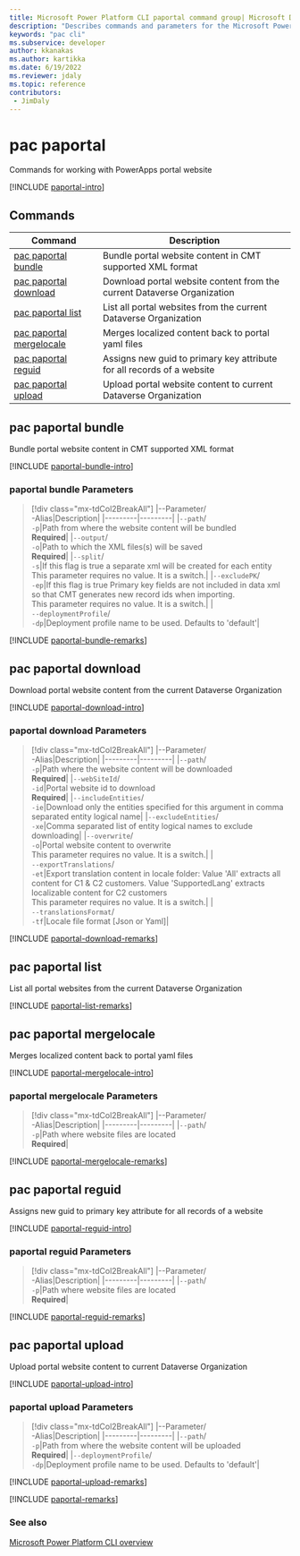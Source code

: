 ```yaml
---
title: Microsoft Power Platform CLI paportal command group| Microsoft Docs
description: "Describes commands and parameters for the Microsoft Power Platform CLI paportal command group."
keywords: "pac cli"
ms.subservice: developer
author: kkanakas
ms.author: kartikka
ms.date: 6/19/2022
ms.reviewer: jdaly
ms.topic: reference
contributors: 
 - JimDaly
---
```

<!-- 
Do not edit this file. 
This file is generated by a program and any changes will be overwritten when this topic is re-generated.
Use the include files to add additional content to this topic.
-->
# pac paportal

Commands for working with PowerApps portal website

[!INCLUDE [paportal-intro](includes/paportal-intro.md)]

## Commands

|Command|Description|
|---------|---------|
|[pac paportal bundle](#pac-paportal-bundle)|Bundle portal website content in CMT supported XML format|
|[pac paportal download](#pac-paportal-download)|Download portal website content from the current Dataverse Organization|
|[pac paportal list](#pac-paportal-list)|List all portal websites from the current Dataverse Organization|
|[pac paportal mergelocale](#pac-paportal-mergelocale)|Merges localized content back to portal yaml files|
|[pac paportal reguid](#pac-paportal-reguid)|Assigns new guid to primary key attribute for all records of a website|
|[pac paportal upload](#pac-paportal-upload)|Upload portal website content to current Dataverse Organization|


## pac paportal bundle

Bundle portal website content in CMT supported XML format

[!INCLUDE [paportal-bundle-intro](includes/paportal-bundle-intro.md)]

### paportal bundle Parameters

> [!div class="mx-tdCol2BreakAll"]
> |--Parameter/<br />-Alias|Description|
> |---------|---------|
> |`‑‑path`/<br />`-p`|Path from where the website content will be bundled<br />**Required**|
> |`‑‑output`/<br />`-o`|Path to which the XML files(s) will be saved<br />**Required**|
> |`‑‑split`/<br />`-s`|If this flag is true a separate xml will be created for each entity<br />This parameter requires no value. It is a switch.|
> |`‑‑excludePK`/<br />`-ep`|If this flag is true Primary key fields are not included in data xml so that CMT generates new record ids when importing.<br />This parameter requires no value. It is a switch.|
> |`‑‑deploymentProfile`/<br />`-dp`|Deployment profile name to be used. Defaults to 'default'|

[!INCLUDE [paportal-bundle-remarks](includes/paportal-bundle-remarks.md)]

## pac paportal download

Download portal website content from the current Dataverse Organization

[!INCLUDE [paportal-download-intro](includes/paportal-download-intro.md)]

### paportal download Parameters

> [!div class="mx-tdCol2BreakAll"]
> |--Parameter/<br />-Alias|Description|
> |---------|---------|
> |`‑‑path`/<br />`-p`|Path where the website content will be downloaded<br />**Required**|
> |`‑‑webSiteId`/<br />`-id`|Portal website id to download<br />**Required**|
> |`‑‑includeEntities`/<br />`-ie`|Download only the entities specified for this argument in comma separated entity logical name|
> |`‑‑excludeEntities`/<br />`-xe`|Comma separated list of entity logical names to exclude downloading|
> |`‑‑overwrite`/<br />`-o`|Portal website content to overwrite<br />This parameter requires no value. It is a switch.|
> |`‑‑exportTranslations`/<br />`-et`|Export translation content in locale folder: Value 'All' extracts all content for C1 & C2 customers. Value 'SupportedLang' extracts localizable content for C2 customers<br />This parameter requires no value. It is a switch.|
> |`‑‑translationsFormat`/<br />`-tf`|Locale file format [Json or Yaml]|

[!INCLUDE [paportal-download-remarks](includes/paportal-download-remarks.md)]

## pac paportal list

List all portal websites from the current Dataverse Organization

[!INCLUDE [paportal-list-remarks](includes/paportal-list-remarks.md)]

## pac paportal mergelocale

Merges localized content back to portal yaml files

[!INCLUDE [paportal-mergelocale-intro](includes/paportal-mergelocale-intro.md)]

### paportal mergelocale Parameters

> [!div class="mx-tdCol2BreakAll"]
> |--Parameter/<br />-Alias|Description|
> |---------|---------|
> |`‑‑path`/<br />`-p`|Path where website files are located<br />**Required**|

[!INCLUDE [paportal-mergelocale-remarks](includes/paportal-mergelocale-remarks.md)]

## pac paportal reguid

Assigns new guid to primary key attribute for all records of a website

[!INCLUDE [paportal-reguid-intro](includes/paportal-reguid-intro.md)]

### paportal reguid Parameters

> [!div class="mx-tdCol2BreakAll"]
> |--Parameter/<br />-Alias|Description|
> |---------|---------|
> |`‑‑path`/<br />`-p`|Path where website files are located<br />**Required**|

[!INCLUDE [paportal-reguid-remarks](includes/paportal-reguid-remarks.md)]

## pac paportal upload

Upload portal website content to current Dataverse Organization

[!INCLUDE [paportal-upload-intro](includes/paportal-upload-intro.md)]

### paportal upload Parameters

> [!div class="mx-tdCol2BreakAll"]
> |--Parameter/<br />-Alias|Description|
> |---------|---------|
> |`‑‑path`/<br />`-p`|Path from where the website content will be uploaded<br />**Required**|
> |`‑‑deploymentProfile`/<br />`-dp`|Deployment profile name to be used. Defaults to 'default'|

[!INCLUDE [paportal-upload-remarks](includes/paportal-upload-remarks.md)]

[!INCLUDE [paportal-remarks](includes/paportal-remarks.md)]

### See also

[Microsoft Power Platform CLI overview](../introduction.md)